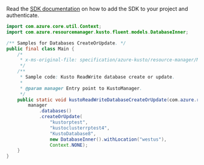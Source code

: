 Read the [SDK documentation](https://github.com/Azure/azure-sdk-for-java/blob/azure-resourcemanager-kusto_1.0.0-beta.3/sdk/kusto/azure-resourcemanager-kusto/README.md) on how to add the SDK to your project and authenticate.

```java
import com.azure.core.util.Context;
import com.azure.resourcemanager.kusto.fluent.models.DatabaseInner;

/** Samples for Databases CreateOrUpdate. */
public final class Main {
    /*
     * x-ms-original-file: specification/azure-kusto/resource-manager/Microsoft.Kusto/stable/2021-08-27/examples/KustoDatabasesCreateOrUpdate.json
     */
    /**
     * Sample code: Kusto ReadWrite database create or update.
     *
     * @param manager Entry point to KustoManager.
     */
    public static void kustoReadWriteDatabaseCreateOrUpdate(com.azure.resourcemanager.kusto.KustoManager manager) {
        manager
            .databases()
            .createOrUpdate(
                "kustorptest",
                "kustoclusterrptest4",
                "KustoDatabase8",
                new DatabaseInner().withLocation("westus"),
                Context.NONE);
    }
}
```
